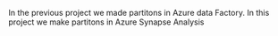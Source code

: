 In the previous project we made partitons in Azure data Factory. In this project we make partitons in Azure Synapse Analysis
